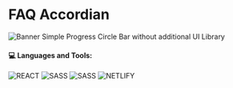 # FAQ Accordian
![Banner](https://raw.githubusercontent.com/PeterWorakarn/FAQ-Accordian/main/Slide%20%E2%80%93%20FAQ%403x.png)
Simple Progress Circle Bar without additional UI Library

#### 💻 Languages and Tools:
<img alt="REACT" src="https://img.shields.io/badge/React-20232A?style=for-the-badge&logo=react&logoColor=61DAFB"/>  <img alt="SASS" src="https://img.shields.io/badge/Sass-CC6699?style=for-the-badge&logo=sass&logoColor=white"/> <img alt="SASS" src="https://img.shields.io/badge/Sass-CC6699?style=for-the-badge&logo=sass&logoColor=white"/> <img alt="NETLIFY" src="https://img.shields.io/badge/Netlify-00C7B7?style=for-the-badge&logo=netlify&logoColor=white" /> 